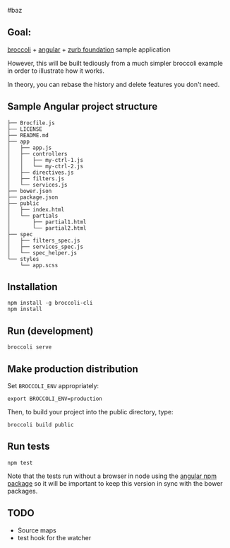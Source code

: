 #baz

## Goal:

[broccoli](https://github.com/broccolijs/broccoli) + [angular](https://angularjs.org/) + [zurb foundation](http://foundation.zurb.com/) sample application

However, this will be built tediously from a much simpler broccoli example in order to illustrate how it works.

In theory, you can rebase the history and delete features you don't need.

## Sample Angular project structure

    ├── Brocfile.js
    ├── LICENSE
    ├── README.md
    ├── app
    │   ├── app.js
    │   ├── controllers
    │   │   ├── my-ctrl-1.js
    │   │   └── my-ctrl-2.js
    │   ├── directives.js
    │   ├── filters.js
    │   └── services.js
    ├── bower.json
    ├── package.json
    ├── public
    │   ├── index.html
    │   └── partials
    │       ├── partial1.html
    │       └── partial2.html
    ├── spec
    │   ├── filters_spec.js
    │   ├── services_spec.js
    │   └── spec_helper.js
    └── styles
        └── app.scss

## Installation

	npm install -g broccoli-cli
	npm install

## Run (development)

	broccoli serve
	
## Make production distribution

Set `BROCCOLI_ENV` appropriately:

	export BROCCOLI_ENV=production

Then, to build your project into the public directory, type:

	broccoli build public

## Run tests

	npm test

Note that the tests run without a browser in node using the [angular npm package](https://www.npmjs.org/package/angular) so it will be important to keep this version in sync with the bower packages.

## TODO

* Source maps
* test hook for the watcher

